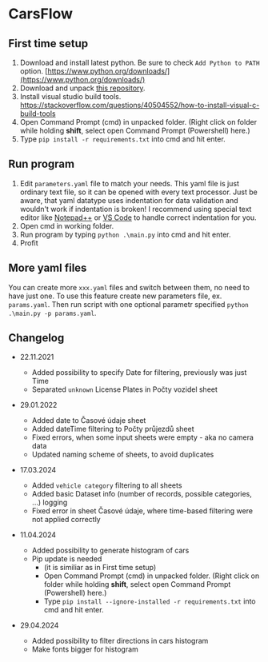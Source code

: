 # CarsFlow

## First time setup
1. Download and install latest python. Be sure to check ```Add Python to PATH``` option. [https://www.python.org/downloads/](https://www.python.org/downloads/)
2. Download and unpack [this repository](https://github.com/kidal5/CarsFlow/archive/refs/heads/main.zip).
3. Install visual studio build tools. https://stackoverflow.com/questions/40504552/how-to-install-visual-c-build-tools
4. Open Command Prompt (cmd) in unpacked folder. (Right click on folder while holding **shift**, select open Command Prompt (Powershell) here.)
7. Type ```pip install -r requirements.txt``` into cmd and hit enter.

## Run program
1. Edit ```parameters.yaml``` file to match your needs. This yaml file is just ordinary text file, so it can be opened with every text processor. Just be aware, that yaml datatype uses indentation for data validation and wouldn't work if indentation is broken! I recommend using special text editor like [Notepad++](https://notepad-plus-plus.org/downloads/) or [VS Code](https://code.visualstudio.com/Download) to handle correct indentation for you.  
3. Open cmd in working folder.
4. Run program by typing ```python .\main.py``` into cmd and hit enter.
5. Profit

## More yaml files
You can create more ```xxx.yaml``` files and switch between them, no need to have just one. To use this feature create new parameters file, ex. ```params.yaml```. Then run script with one optional parametr specified  ```python .\main.py -p params.yaml```.

## Changelog
- 22.11.2021
  - Added possibility to specify Date for filtering, previously was just Time
  - Separated ```unknown``` License Plates in Počty vozidel sheet

- 29.01.2022
  - Added date to Časové údaje sheet
  - Added dateTime filtering to Počty průjezdů sheet
  - Fixed errors, when some input sheets were empty - aka no camera data
  - Updated naming scheme of sheets, to avoid duplicates

- 17.03.2024
  - Added ```vehicle category``` filtering to all sheets
  - Added basic Dataset info (number of records, possible categories, ...) logging 
  - Fixed error in sheet Časové údaje, where time-based filtering were not applied correctly

- 11.04.2024
  - Added possibility to generate histogram of cars
  - Pip update is needed
    - (it is similiar as in First time setup)
    - Open Command Prompt (cmd) in unpacked folder. (Right click on folder while holding **shift**, select open Command Prompt (Powershell) here.)
    - Type ```pip install --ignore-installed -r requirements.txt``` into cmd and hit enter.

- 29.04.2024
  - Added possibility to filter directions in cars histogram
  - Make fonts bigger for histogram 
